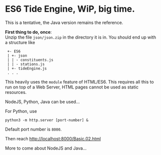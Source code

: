 # ES6 Tide Engine, WiP, big time.
This is a tentative, the Java version remains the reference.

**First thing to do, once**:   
Unzip the file `json/json.zip` in the directory it is in. You should end up with a structure like
```
 +- ES6
 | +- json
 | | - constituents.js
 | | - stations.js
 | +- tideEngine.js
 . . .
```
This heavily uses the `module` feature of HTML/ES6. This requires
all this to run on top of a Web Server, HTML pages cannot be used as static resources.

NodeJS, Python, Java can be used...

For Python, use
```
python3 -m http.server [port-number] &
```
Default port number is `8000`.

Then reach <http://localhost:8000/Basic.02.html>

More to come about NodeJS and Java...
